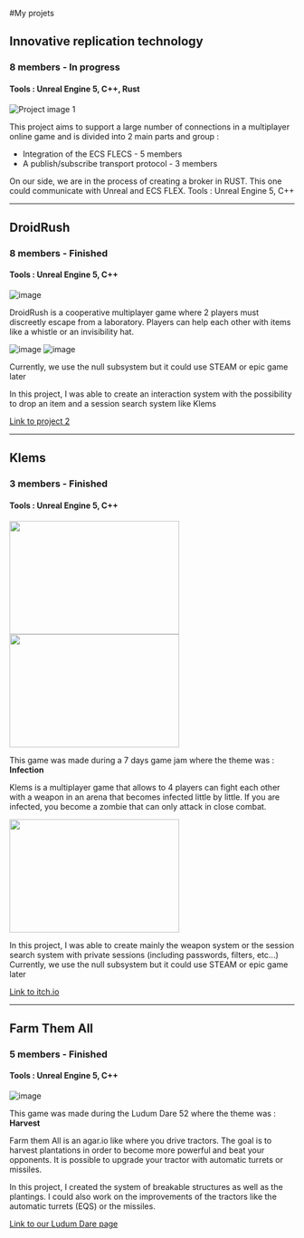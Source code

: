 #My projets


 
## Innovative replication technology
### 8 members - In progress
#### Tools : Unreal Engine 5, C++, Rust
![Project image 1](https://via.placeholder.com/150x150)

This project aims to support a large number of connections in a multiplayer online game and is divided into 2 main parts and group :
 - Integration of the ECS FLECS - 5 members
 - A publish/subscribe transport protocol - 3 members
 
 On our side, we are in the process of creating a broker in RUST. This one could communicate with Unreal and ECS FLEX.
 Tools : Unreal Engine 5, C++
 
 
 
---



## DroidRush
### 8 members - Finished
#### Tools : Unreal Engine 5, C++
![image](https://user-images.githubusercontent.com/100521440/216778122-5b59acef-f394-4935-ae5e-9f12ffe68b67.png)

DroidRush is a cooperative multiplayer game where 2 players must discreetly escape from a laboratory. Players can help each other with items like a whistle or an invisibility hat.

![image](https://user-images.githubusercontent.com/100521440/216778720-13324ad6-e47a-4ebb-a094-db7c9905ac8c.png)
![image](https://user-images.githubusercontent.com/100521440/216778948-f7b34506-4f57-46b6-a13d-83eaded2d04a.png)

Currently, we use the null subsystem but it could use STEAM or epic game later

In this project, I was able to create an interaction system with the possibility to drop an item and a session search system like Klems

[Link to project 2](https://example.com)



---



## Klems
### 3 members - Finished
#### Tools : Unreal Engine 5, C++
<img src="https://user-images.githubusercontent.com/100521440/216897498-31acc7e6-0808-41c5-b060-ddf79658103f.png"  width="300" height="200"/>
<img src="https://user-images.githubusercontent.com/100521440/216897385-1b79a6d5-d33d-402e-be76-110b82c6b6ae.png"  width="300" height="200"/>

This game was made during a 7 days game jam where the theme was : **Infection**

Klems is a multiplayer game that allows to 4 players can fight each other with a weapon in an arena that becomes infected little by little. If you are infected, you become a zombie that can only attack in close combat.

<img src="https://user-images.githubusercontent.com/100521440/216896241-0a6347de-8046-4d37-9c85-9dcb0af3828a.png"  width="300" height="200" />

In this project, I was able to create mainly the weapon system or the session search system with private sessions (including passwords, filters, etc...)
Currently, we use the null subsystem but it could use STEAM or epic game later

[Link to itch.io](https://zankanotachi.itch.io/klems)



---



## Farm Them All
### 5 members - Finished
#### Tools : Unreal Engine 5, C++
![image](https://user-images.githubusercontent.com/100521440/216898925-1b812ae2-c4f3-4ed2-86ee-513ae0e71a2a.png)

This game was made during the Ludum Dare 52 where the theme was : **Harvest**

Farm them All is an agar.io like where you drive tractors. 
The goal is to harvest plantations in order to become more powerful and beat your opponents. It is possible to upgrade your tractor with automatic turrets or missiles. 

In this project, I created the system of breakable structures as well as the plantings. I could also work on the improvements of the tractors like the automatic turrets (EQS) or the missiles.

[Link to our Ludum Dare page](https://ldjam.com/events/ludum-dare/52/farm-them-all-technet)

